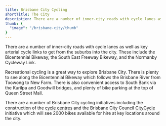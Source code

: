 ```yaml
---
title: Brisbane City Cycling
shortTitle: The City
description: There are a number of inner-city roads with cycle lanes as well as key arterial cycle links to get from the suburbs into the city. These include the Bicentennial Bikeway, the South East Freeway Bikeway, and the Normanby Cycleway Link.
thumb: {
  "image": "/brisbane-city/thumb"
}
---
```


There are a number of inner-city roads with cycle lanes as well as key arterial cycle links to get from the suburbs into the city. These include the Bicentennial Bikeway, the South East Freeway Bikeway, and the Normanby Cycleway Link.

Recreational cycling is a great way to explore Brisbane City. There is plenty to see along the Bicentennial Bikeway which follows the Brisbane River from Toowong to New Farm. There is also convenient access to South Bank via the Kurilpa and Goodwill bridges, and plenty of bike parking at the top of Queen Street Mall.

There are a number of Brisbane City cycling initiatives including the construction of the <a href="../cycle-centres/">cycle centres</a> and the Brisbane City Council <a href="../cycle-centres/#http:/www.brisbane.qld.gov.au/BCC:BASE::pc=PC_5516">CityCycle</a> initiative which will see 2000 bikes available for hire at key locations around the city.
